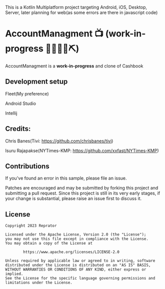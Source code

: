 This is a Kotlin Multiplatform project targeting Android, iOS, Desktop, Server, later planning for web(as some errors are there in javascript code)


# AccountManagment 📺 (work-in-progress 👷🔧️👷‍♀️⛏)

AccountManagment is a **work-in-progress** and clone of Cashbook


## Development setup

Fleet(My preference)

Android Studio

Intellij

## Credits:

Chris Banes(Tivi: https://github.com/chrisbanes/tivi)

Isuru Rajapakse(NYTimes-KMP: https://github.com/xxfast/NYTimes-KMP)

## Contributions

If you've found an error in this sample, please file an issue.

Patches are encouraged and may be submitted by forking this project and
submitting a pull request. Since this project is still in its very early stages,
if your change is substantial, please raise an issue first to discuss it.

## License

```
Copyright 2023 Reprator

Licensed under the Apache License, Version 2.0 (the "License");
you may not use this file except in compliance with the License.
You may obtain a copy of the License at

        https://www.apache.org/licenses/LICENSE-2.0

Unless required by applicable law or agreed to in writing, software
distributed under the License is distributed on an "AS IS" BASIS,
WITHOUT WARRANTIES OR CONDITIONS OF ANY KIND, either express or implied.
See the License for the specific language governing permissions and
limitations under the License.
```
